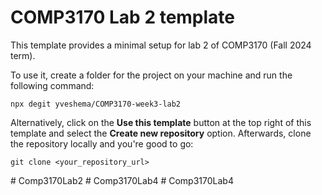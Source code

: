 # COMP3170 Lab 2 template

This template provides a minimal setup for lab 2 of COMP3170 (Fall 2024 term).

To use it, create a folder for the project on your machine and run the following command:

```
npx degit yveshema/COMP3170-week3-lab2
```

Alternatively, click on the **Use this template** button at the top right of this template and select the **Create new repository** option.
Afterwards, clone the repository locally and you're good to go:

```
git clone <your_repository_url>
```
#   C o m p 3 1 7 0 L a b 2  
 #   C o m p 3 1 7 0 L a b 4  
 #   C o m p 3 1 7 0 L a b 4  
 